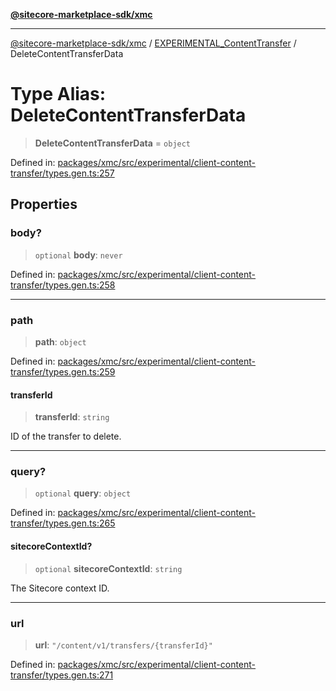 [**@sitecore-marketplace-sdk/xmc**](../../../../README.md)

***

[@sitecore-marketplace-sdk/xmc](../../../../README.md) / [EXPERIMENTAL\_ContentTransfer](../README.md) / DeleteContentTransferData

# Type Alias: DeleteContentTransferData

> **DeleteContentTransferData** = `object`

Defined in: [packages/xmc/src/experimental/client-content-transfer/types.gen.ts:257](https://github.com/Sitecore/marketplace-sdk/blob/main/packages/xmc/src/experimental/client-content-transfer/types.gen.ts#L257)

## Properties

### body?

> `optional` **body**: `never`

Defined in: [packages/xmc/src/experimental/client-content-transfer/types.gen.ts:258](https://github.com/Sitecore/marketplace-sdk/blob/main/packages/xmc/src/experimental/client-content-transfer/types.gen.ts#L258)

***

### path

> **path**: `object`

Defined in: [packages/xmc/src/experimental/client-content-transfer/types.gen.ts:259](https://github.com/Sitecore/marketplace-sdk/blob/main/packages/xmc/src/experimental/client-content-transfer/types.gen.ts#L259)

#### transferId

> **transferId**: `string`

ID of the transfer to delete.

***

### query?

> `optional` **query**: `object`

Defined in: [packages/xmc/src/experimental/client-content-transfer/types.gen.ts:265](https://github.com/Sitecore/marketplace-sdk/blob/main/packages/xmc/src/experimental/client-content-transfer/types.gen.ts#L265)

#### sitecoreContextId?

> `optional` **sitecoreContextId**: `string`

The Sitecore context ID.

***

### url

> **url**: `"/content/v1/transfers/{transferId}"`

Defined in: [packages/xmc/src/experimental/client-content-transfer/types.gen.ts:271](https://github.com/Sitecore/marketplace-sdk/blob/main/packages/xmc/src/experimental/client-content-transfer/types.gen.ts#L271)
